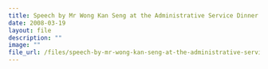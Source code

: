 ```yaml
---
title: Speech by Mr Wong Kan Seng at the Administrative Service Dinner 2008
date: 2008-03-19
layout: file
description: ""
image: ""
file_url: /files/speech-by-mr-wong-kan-seng-at-the-administrative-service-dinner-2008.pdf
---
```


